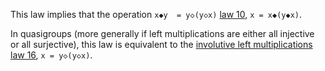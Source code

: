 This law implies that the operation `x◆y  = y◇(y◇x)`  [law 10](https://teorth.github.io/equational_theories/implications/?16), `x = x◆(y◆x)`.

In quasigroups (more generally if left multiplications are either all injective or all surjective), this law is equivalent to the [involutive left multiplications law 16](https://teorth.github.io/equational_theories/implications/?16), `x = y◇(y◇x)`.
